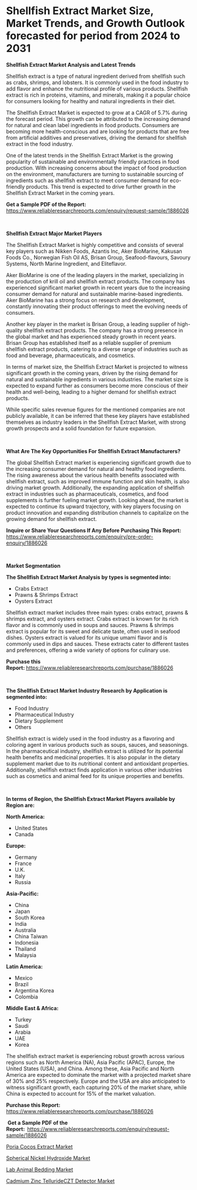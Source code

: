 <p><h1>Shellfish Extract Market Size, Market Trends, and Growth Outlook forecasted for period from 2024 to 2031</h1></p><p><strong>Shellfish Extract Market Analysis and Latest Trends</strong></p>
<p><p>Shellfish extract is a type of natural ingredient derived from shellfish such as crabs, shrimps, and lobsters. It is commonly used in the food industry to add flavor and enhance the nutritional profile of various products. Shellfish extract is rich in proteins, vitamins, and minerals, making it a popular choice for consumers looking for healthy and natural ingredients in their diet.</p><p>The Shellfish Extract Market is expected to grow at a CAGR of 5.7% during the forecast period. This growth can be attributed to the increasing demand for natural and clean label ingredients in food products. Consumers are becoming more health-conscious and are looking for products that are free from artificial additives and preservatives, driving the demand for shellfish extract in the food industry.</p><p>One of the latest trends in the Shellfish Extract Market is the growing popularity of sustainable and environmentally friendly practices in food production. With increasing concerns about the impact of food production on the environment, manufacturers are turning to sustainable sourcing of ingredients such as shellfish extract to meet consumer demand for eco-friendly products. This trend is expected to drive further growth in the Shellfish Extract Market in the coming years.</p></p>
<p><strong>Get a Sample PDF of the Report:&nbsp;</strong> <a href="https://www.reliableresearchreports.com/enquiry/request-sample/1886026">https://www.reliableresearchreports.com/enquiry/request-sample/1886026</a></p>
<p>&nbsp;</p>
<p><strong>Shellfish Extract Major Market Players</strong></p>
<p><p>The Shellfish Extract Market is highly competitive and consists of several key players such as Nikken Foods, Azantis Inc, Aker BioMarine, Kakusan Foods Co., Norwegian Fish Oil AS, Brisan Group, Seafood-flavours, Savoury Systems, North Marine Ingredient, and Eliteflavor.</p><p>Aker BioMarine is one of the leading players in the market, specializing in the production of krill oil and shellfish extract products. The company has experienced significant market growth in recent years due to the increasing consumer demand for natural and sustainable marine-based ingredients. Aker BioMarine has a strong focus on research and development, constantly innovating their product offerings to meet the evolving needs of consumers.</p><p>Another key player in the market is Brisan Group, a leading supplier of high-quality shellfish extract products. The company has a strong presence in the global market and has experienced steady growth in recent years. Brisan Group has established itself as a reliable supplier of premium shellfish extract products, catering to a diverse range of industries such as food and beverage, pharmaceuticals, and cosmetics.</p><p>In terms of market size, the Shellfish Extract Market is projected to witness significant growth in the coming years, driven by the rising demand for natural and sustainable ingredients in various industries. The market size is expected to expand further as consumers become more conscious of their health and well-being, leading to a higher demand for shellfish extract products.</p><p>While specific sales revenue figures for the mentioned companies are not publicly available, it can be inferred that these key players have established themselves as industry leaders in the Shellfish Extract Market, with strong growth prospects and a solid foundation for future expansion.</p></p>
<p>&nbsp;</p>
<p><strong>What Are The Key Opportunities For Shellfish Extract Manufacturers?</strong></p>
<p><p>The global Shellfish Extract market is experiencing significant growth due to the increasing consumer demand for natural and healthy food ingredients. The rising awareness about the various health benefits associated with shellfish extract, such as improved immune function and skin health, is also driving market growth. Additionally, the expanding application of shellfish extract in industries such as pharmaceuticals, cosmetics, and food supplements is further fueling market growth. Looking ahead, the market is expected to continue its upward trajectory, with key players focusing on product innovation and expanding distribution channels to capitalize on the growing demand for shellfish extract.</p></p>
<p><strong>Inquire or Share Your Questions If Any Before Purchasing This Report:</strong> <a href="https://www.reliableresearchreports.com/enquiry/pre-order-enquiry/1886026">https://www.reliableresearchreports.com/enquiry/pre-order-enquiry/1886026</a></p>
<p>&nbsp;</p>
<p><strong>Market Segmentation</strong></p>
<p><strong>The Shellfish Extract Market Analysis by types is segmented into:</strong></p>
<p><ul><li>Crabs Extract</li><li>Prawns & Shrimps Extract</li><li>Oysters Extract</li></ul></p>
<p><p>Shellfish extract market includes three main types: crabs extract, prawns & shrimps extract, and oysters extract. Crabs extract is known for its rich flavor and is commonly used in soups and sauces. Prawns & shrimps extract is popular for its sweet and delicate taste, often used in seafood dishes. Oysters extract is valued for its unique umami flavor and is commonly used in dips and sauces. These extracts cater to different tastes and preferences, offering a wide variety of options for culinary use.</p></p>
<p><strong>Purchase this Report:&nbsp;</strong><a href="https://www.reliableresearchreports.com/purchase/1886026">https://www.reliableresearchreports.com/purchase/1886026</a></p>
<p>&nbsp;</p>
<p><strong>The Shellfish Extract Market Industry Research by Application is segmented into:</strong></p>
<p><ul><li>Food Industry</li><li>Pharmaceutical Industry</li><li>Dietary Supplement</li><li>Others</li></ul></p>
<p><p>Shellfish extract is widely used in the food industry as a flavoring and coloring agent in various products such as soups, sauces, and seasonings. In the pharmaceutical industry, shellfish extract is utilized for its potential health benefits and medicinal properties. It is also popular in the dietary supplement market due to its nutritional content and antioxidant properties. Additionally, shellfish extract finds application in various other industries such as cosmetics and animal feed for its unique properties and benefits.</p></p>
<p>&nbsp;</p>
<p><strong>In terms of Region, the Shellfish Extract Market Players available by Region are:</strong></p>
<p>
    <p> <strong> North America: </strong>
        <ul>
            <li>United States</li>
            <li>Canada</li>
        </ul>
        </p> 
    <p> <strong> Europe: </strong>
        <ul>
            <li>Germany</li>
            <li>France</li>
            <li>U.K.</li>
            <li>Italy</li>
            <li>Russia</li>
        </ul>
        </p> 
    <p> <strong> Asia-Pacific: </strong>
        <ul>
            <li>China</li>
            <li>Japan</li>
            <li>South Korea</li>
            <li>India</li>
            <li>Australia</li>
            <li>China Taiwan</li>
            <li>Indonesia</li>
            <li>Thailand</li>
            <li>Malaysia</li>
        </ul>
        </p> 
    <p> <strong> Latin America: </strong>
        <ul>
            <li>Mexico</li>
            <li>Brazil</li>
            <li>Argentina Korea</li>
            <li>Colombia</li>
        </ul>
        </p> 
    <p> <strong> Middle East & Africa: </strong>
        <ul>
            <li>Turkey</li>
            <li>Saudi</li>
            <li>Arabia</li>
            <li>UAE</li>
            <li>Korea</li>
        </ul>
    </p>
    </p>
<p><p>The shellfish extract market is experiencing robust growth across various regions such as North America (NA), Asia Pacific (APAC), Europe, the United States (USA), and China. Among these, Asia Pacific and North America are expected to dominate the market with a projected market share of 30% and 25% respectively. Europe and the USA are also anticipated to witness significant growth, each capturing 20% of the market share, while China is expected to account for 15% of the market valuation.</p></p>
<p><strong>Purchase this Report: </strong><a href="https://www.reliableresearchreports.com/purchase/1886026">https://www.reliableresearchreports.com/purchase/1886026</a></p>
<p>&nbsp;<strong>Get a Sample PDF of the Report:&nbsp;&nbsp;</strong><a href="https://www.reliableresearchreports.com/enquiry/request-sample/1886026">https://www.reliableresearchreports.com/enquiry/request-sample/1886026</a></p>
<p><strong></strong></p>
<p><p><a href="https://github.com/lataunyatinikmelvin59ilbd0dv/Market-Research-Report-List-1/blob/main/poria-cocos-extract-market.md">Poria Cocos Extract Market</a></p><p><a href="https://cute-banjo-8ca.notion.site/Spherical-Nickel-Hydroxide-Market-Size-Furnishes-Valuable-Information-Encompassing-Market-Share-Mar-cf4478b42ba04732a31e614d546cde1d">Spherical Nickel Hydroxide Market</a></p><p><a href="https://unruly-ladybug-44b.notion.site/Global-Lab-Animal-Bedding-Market-by-Types-Applications-and-Major-Players-with-Regional-Growth-Rat-fbc307512b6844bdbade557e3beda0e0">Lab Animal Bedding Market</a></p><p><a href="https://view.publitas.com/reportprime-1/cadmium-zinc-tellurideczt-detector-market-challenges-opportunities-and-growth-drivers-and-major-market-players-forecasted-for-period-from-2024-2031/">Cadmium Zinc TellurideCZT Detector Market</a></p></p>